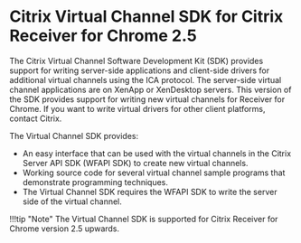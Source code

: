 # Citrix Virtual Channel SDK for Citrix Receiver for Chrome 2.5The Citrix Virtual Channel Software Development Kit (SDK) provides support for writing server-side applications and client-side drivers for additional virtual channels using the ICA protocol. The server-side virtual channel applications are on XenApp or XenDesktop servers. This version of the SDK provides support for writing new virtual channels for Receiver for Chrome. If you want to write virtual drivers for other client platforms, contact Citrix.The Virtual Channel SDK provides:* An easy interface that can be used with the virtual channels in the Citrix Server API SDK (WFAPI SDK) to create new virtual channels.* Working source code for several virtual channel sample programs that demonstrate programming techniques.* The Virtual Channel SDK requires the WFAPI SDK to write the server side of the virtual channel.!!!tip "Note"
		The Virtual Channel SDK is supported for Citrix Receiver for Chrome version 2.5 upwards. 